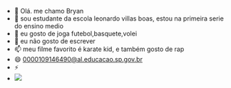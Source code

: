 - 👋 Olá. me chamo Bryan
- 👀 sou estudante da escola leonardo villas boas, estou na primeira serie do ensino medio
- 🌱 eu gosto de joga futebol,basquete,volei
- 💞️ eu não gosto de escrever
- 📫 meu filme favorito é karate kid, e também gosto de rap
- 😄 0000109146490@al.educacao.sp.gov.br 
- ⚡
- ![](https://media.tenor.com/9I_Zd0rJXXQAAAAM/cobra-sr.gif)

<!---
bryanmarques/bryanmarques is a ✨ special ✨ repository because its `README.md` (this file) appears on your GitHub profile.
You can click the Preview link to take a look at your changes.
--->
